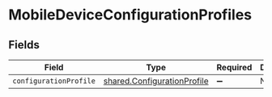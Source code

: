 # MobileDeviceConfigurationProfiles


## Fields

| Field                                                                             | Type                                                                              | Required                                                                          | Description                                                                       |
| --------------------------------------------------------------------------------- | --------------------------------------------------------------------------------- | --------------------------------------------------------------------------------- | --------------------------------------------------------------------------------- |
| `configurationProfile`                                                            | [shared.ConfigurationProfile](../../../sdk/models/shared/configurationprofile.md) | :heavy_minus_sign:                                                                | N/A                                                                               |